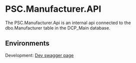 # PSC.Manufacturer.API
The PSC.Manufacturer.Api is an internal api connected to the dbo.Manufacturer table in the DCP_Main database.

## Environments
Development: [Dev swagger page](https://psc-manufacturer-api.dev.xsinc.com/PSC_manufacturer_API/v1/swagger/index.html)
<br/>
